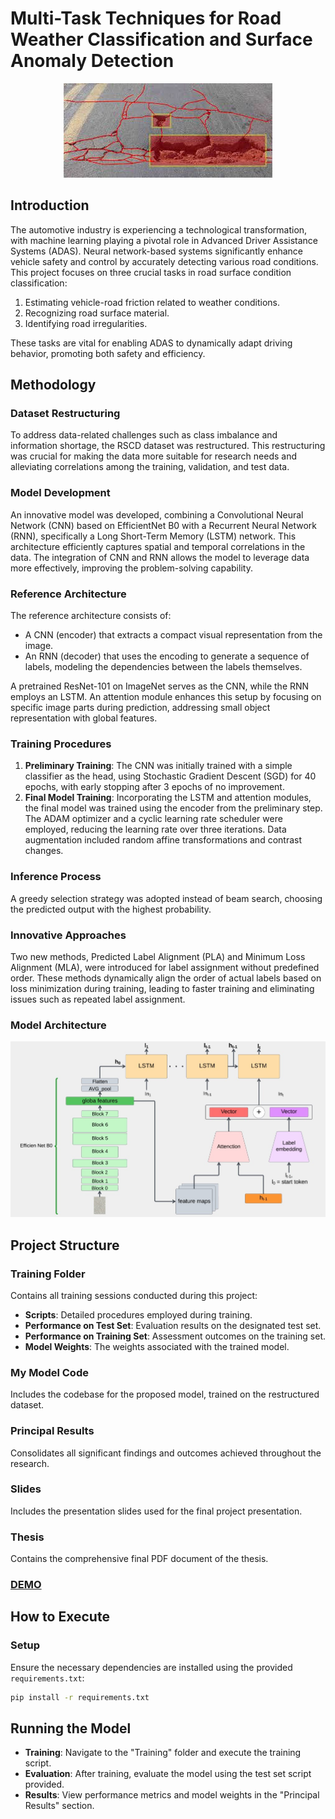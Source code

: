 # Multi-Task Techniques for Road Weather Classification and Surface Anomaly Detection

<div align="center">
  <img src="RoadSufaceInspection.jpeg" alt="Road Suface Inspection">
</div>

## Introduction

The automotive industry is experiencing a technological transformation, with machine learning playing a pivotal role in Advanced Driver Assistance Systems (ADAS). Neural network-based systems significantly enhance vehicle safety and control by accurately detecting various road conditions. This project focuses on three crucial tasks in road surface condition classification:

1. Estimating vehicle-road friction related to weather conditions.
2. Recognizing road surface material.
3. Identifying road irregularities.

These tasks are vital for enabling ADAS to dynamically adapt driving behavior, promoting both safety and efficiency.

## Methodology

### Dataset Restructuring

To address data-related challenges such as class imbalance and information shortage, the RSCD dataset was restructured. This restructuring was crucial for making the data more suitable for research needs and alleviating correlations among the training, validation, and test data.

### Model Development

An innovative model was developed, combining a Convolutional Neural Network (CNN) based on EfficientNet B0 with a Recurrent Neural Network (RNN), specifically a Long Short-Term Memory (LSTM) network. This architecture efficiently captures spatial and temporal correlations in the data. The integration of CNN and RNN allows the model to leverage data more effectively, improving the problem-solving capability.

### Reference Architecture

The reference architecture consists of:
- A CNN (encoder) that extracts a compact visual representation from the image.
- An RNN (decoder) that uses the encoding to generate a sequence of labels, modeling the dependencies between the labels themselves.

A pretrained ResNet-101 on ImageNet serves as the CNN, while the RNN employs an LSTM. An attention module enhances this setup by focusing on specific image parts during prediction, addressing small object representation with global features.

### Training Procedures

1. **Preliminary Training**: The CNN was initially trained with a simple classifier as the head, using Stochastic Gradient Descent (SGD) for 40 epochs, with early stopping after 3 epochs of no improvement.
2. **Final Model Training**: Incorporating the LSTM and attention modules, the final model was trained using the encoder from the preliminary step. The ADAM optimizer and a cyclic learning rate scheduler were employed, reducing the learning rate over three iterations. Data augmentation included random affine transformations and contrast changes.

### Inference Process

A greedy selection strategy was adopted instead of beam search, choosing the predicted output with the highest probability.

### Innovative Approaches

Two new methods, Predicted Label Alignment (PLA) and Minimum Loss Alignment (MLA), were introduced for label assignment without predefined order. These methods dynamically align the order of actual labels based on loss minimization during training, leading to faster training and eliminating issues such as repeated label assignment.

### Model Architecture

<div align="center">
  <img src="ModelArchitecture.jpg" alt="Model Architecture">
</div>


## Project Structure

### Training Folder

Contains all training sessions conducted during this project:

- **Scripts**: Detailed procedures employed during training.
- **Performance on Test Set**: Evaluation results on the designated test set.
- **Performance on Training Set**: Assessment outcomes on the training set.
- **Model Weights**: The weights associated with the trained model.

### My Model Code

Includes the codebase for the proposed model, trained on the restructured dataset.

### Principal Results

Consolidates all significant findings and outcomes achieved throughout the research.

### Slides

Includes the presentation slides used for the final project presentation.

### Thesis

Contains the comprehensive final PDF document of the thesis.

### [DEMO](https://www.youtube.com/watch?v=Dcm0ewmD4eM)

## How to Execute

### Setup

Ensure the necessary dependencies are installed using the provided `requirements.txt`:

```bash
pip install -r requirements.txt
```

## Running the Model

- **Training**: Navigate to the "Training" folder and execute the training script.
- **Evaluation**: After training, evaluate the model using the test set script provided.
- **Results**: View performance metrics and model weights in the "Principal Results" section.
